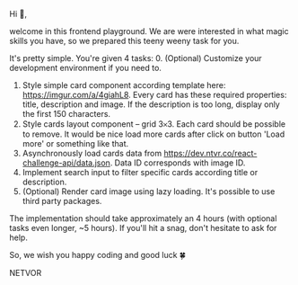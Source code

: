 Hi 👋,

welcome in this frontend playground.
We are were interested in what magic skills you have, so we prepared this teeny weeny task for you.

It's pretty simple. You're given 4 tasks:
0. (Optional) Customize your development environment if you need to.
1. Style simple card component according template here: https://imgur.com/a/4giahL8. Every card has these required properties: title, description and image. If the description is too long, display only the first 150 characters.
2. Style cards layout component – grid 3𐄂3. Each card should be possible to remove. It would be nice load more cards after click on button 'Load more' or something like that.
3. Asynchronously load cards data from https://dev.ntvr.co/react-challenge-api/data.json. Data ID corresponds with image ID.
4. Implement search input to filter specific cards according title or description.
5. (Optional) Render card image using lazy loading. It's possible to use third party packages.


The implementation should take approximately an 4 hours (with optional tasks even longer, ~5 hours). If you'll hit a snag, don't hesitate to ask for help.

So, we wish you happy coding and good luck 🍀


NETVOR
